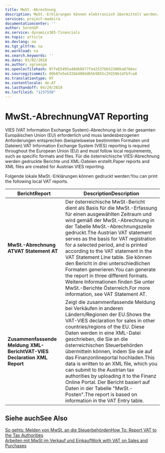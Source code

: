 ```yaml
---
title: MwSt.-Abrechnung
description: MwSt.-Erklärungen können elektronisch übermittelt werden.
services: project-madeira
documentationcenter: ''
author: SorenGP
ms.service: dynamics365-financials
ms.topic: article
ms.devlang: na
ms.tgt_pltfrm: na
ms.workload: na
ms.search.keywords: ''
ms.date: 03/02/2018
ms.author: sgroespe
ms.openlocfilehash: 07feb5495a48db8d77fe42537bb52308ba87b6ec
ms.sourcegitcommit: 60b87e5eb32bb408dd65b9855c29159b1dfbfca8
ms.translationtype: HT
ms.contentlocale: de-AT
ms.lasthandoff: 04/29/2019
ms.locfileid: "1237550"
---
```

# <a name="vat-reporting"></a><span data-ttu-id="332d7-103">MwSt.-Abrechnung</span><span class="sxs-lookup"><span data-stu-id="332d7-103">VAT Reporting</span></span>
<span data-ttu-id="332d7-104">VIES (VAT Information Exchange System)-Abrechnung ist in der gesamten Europäischen Union (EU) erforderlich und muss landesbezogenen Anforderungen entsprechen (beispielsweise bestimmten Formaten und Dateien).</span><span class="sxs-lookup"><span data-stu-id="332d7-104">VAT Information Exchange System (VIES) reporting is required throughout the European Union (EU) and must follow local requirements, such as specific formats and files.</span></span> <span data-ttu-id="332d7-105">Für die österreichische VIES-Abrechnung werden gedruckte Berichte und XML-Dateien erstellt.</span><span class="sxs-lookup"><span data-stu-id="332d7-105">Paper reports and XML files are created for Austrian VIES reporting.</span></span>

<span data-ttu-id="332d7-106">Folgende lokale MwSt.-Erklärungen können gedruckt werden:</span><span class="sxs-lookup"><span data-stu-id="332d7-106">You can print the following local VAT reports.</span></span>  

|<span data-ttu-id="332d7-107">Bericht</span><span class="sxs-lookup"><span data-stu-id="332d7-107">Report</span></span>|<span data-ttu-id="332d7-108">Description</span><span class="sxs-lookup"><span data-stu-id="332d7-108">Description</span></span>|  
|------------|---------------------------------------|  
|<span data-ttu-id="332d7-109">**MwSt.-Abrechnung AT**</span><span class="sxs-lookup"><span data-stu-id="332d7-109">**VAT Statement AT**</span></span>|<span data-ttu-id="332d7-110">Der österreichische MwSt-Bericht dient als Basis für die MwSt.-Erfassung für einen ausgewählten Zeitraum und wird gemäß der MwSt.-Abrechnung in der Tabelle MwSt.-Abrechnungszeile gedruckt.</span><span class="sxs-lookup"><span data-stu-id="332d7-110">The Austrian VAT statement serves as the basis for VAT registration for a selected period, and is printed according to the VAT statement in the VAT Statement Line table.</span></span> <span data-ttu-id="332d7-111">Sie können den Bericht in drei unterschiedlichen Formaten generieren.</span><span class="sxs-lookup"><span data-stu-id="332d7-111">You can generate the report in three different formats.</span></span> <span data-ttu-id="332d7-112">Weitere Informationen finden Sie unter MwSt.-Berichte Österreich.</span><span class="sxs-lookup"><span data-stu-id="332d7-112">For more information, see VAT Statement AT.</span></span>|  
|<span data-ttu-id="332d7-113">**Zusammenfassende Meldung XML-Bericht**</span><span class="sxs-lookup"><span data-stu-id="332d7-113">**VAT-VIES Declaration XML Report**</span></span>|<span data-ttu-id="332d7-114">Zeigt die zusammenfassende Meldung bei Verkäufen in anderen Ländern/Regionen der EU.</span><span class="sxs-lookup"><span data-stu-id="332d7-114">Shows the VAT-VIES declaration for sales in other countries/regions of the EU.</span></span> <span data-ttu-id="332d7-115">Diese Daten werden in eine XML-Datei geschrieben, die Sie an die österreichischen Steuerbehörden übermitteln können, indem Sie sie auf das Finanzonlineportal hochladen.</span><span class="sxs-lookup"><span data-stu-id="332d7-115">This data is written to an XML file, which you can submit to the Austrian tax authorities by uploading it to the Finanz Online Portal.</span></span> <span data-ttu-id="332d7-116">Der Bericht basiert auf Daten in der Tabelle "MwSt.-Posten".</span><span class="sxs-lookup"><span data-stu-id="332d7-116">The report is based on information in the VAT Entry table.</span></span>|  

## <a name="see-also"></a><span data-ttu-id="332d7-117">Siehe auch</span><span class="sxs-lookup"><span data-stu-id="332d7-117">See Also</span></span>  
[<span data-ttu-id="332d7-118">So gehts: Melden von MwSt. an die Steuerbehörden</span><span class="sxs-lookup"><span data-stu-id="332d7-118">How To: Report VAT to the Tax Authorities</span></span>](../../finance-how-report-vat.md)  
[<span data-ttu-id="332d7-119">Arbeiten mit MwSt im Verkauf und Einkauf</span><span class="sxs-lookup"><span data-stu-id="332d7-119">Work with VAT on Sales and Purchases</span></span>](../../finance-work-with-vat.md)
